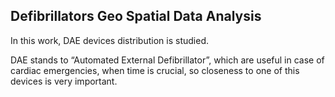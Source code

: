 ## Defibrillators Geo Spatial Data Analysis

In this work, DAE devices distribution is studied.

DAE stands to “Automated External Defibrillator”, which are useful in case of cardiac emergencies, when time is crucial, so closeness to one of this devices is very important.
